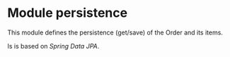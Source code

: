 # Module persistence

This module defines the persistence (get/save) of the Order and its items. 

Is is based on _Spring Data JPA_.